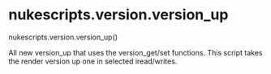 # nukescripts.version.version_up
nukescripts.version.version_up()

All new version_up that uses the version_get/set functions. This script takes the render version up one in selected iread/writes.
